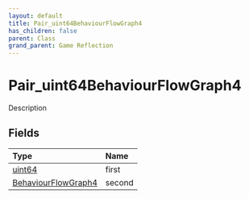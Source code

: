 ```yaml
---
layout: default
title: Pair_uint64BehaviourFlowGraph4
has_children: false
parent: Class
grand_parent: Game Reflection
---
```

# Pair_uint64BehaviourFlowGraph4
Description 

## Fields

| Type | Name |
|:----------|:--------------|
| [uint64](/riftbreaker-wiki/docs/game-reflection/components/uint64/) | first |
| [BehaviourFlowGraph4](/riftbreaker-wiki/docs/game-reflection/components/behaviour_flow_graph4/) | second |

